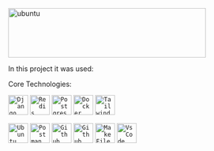 <img src="https://github.com/user-attachments/assets/e8947788-0618-4b29-a99b-5769931da953" alt="ubuntu" width="400" height="100">


In this project it was used:

Core Technologies:
  
<code><img src="https://github.com/user-attachments/assets/d26f4f95-e67b-443d-8f65-68380ba211f5" alt="Django" width="40" height="40"></code>
<code><img src="https://github.com/user-attachments/assets/b156303a-a9c1-48e6-be7d-0ef199dae49d" alt="Redis" width="40" height="40"></code>
<code><img src="https://github.com/user-attachments/assets/4e2af97a-6d6f-470e-ab02-3eca1ca178ef" alt="Postgres" width="40" height="40"></code>
<code><img src="https://github.com/user-attachments/assets/93cc82e1-00a9-4721-a494-f114f4576fd6" alt="Docker" width="40" height="40"></code>
<code><img src="https://github.com/user-attachments/assets/b7a95aef-4eed-4f1a-b6e3-0b73dfd874eb" alt="Tailwind" width="40" height="40"></code>


<code><img src="https://github.com/user-attachments/assets/7f4a4f5d-8df4-40c4-b56a-004b2195426f" alt="Ubuntu" width="40" height="40"></code>
<code><img src="https://github.com/user-attachments/assets/a488a309-43ac-4c00-899c-cb37de9ebf13" alt="Postman" width="40" height="40"></code>
<code><img src="https://github.com/user-attachments/assets/e787007f-9215-4ba7-999e-8bd2e21548f6" alt="Github" width="40" height="40"></code>
<code><img src="https://github.com/user-attachments/assets/e69015ce-0cbd-4d4d-979d-54653efc4eea" alt="Github Actions" width="40" height="40"></code>
<code><img src="https://github.com/user-attachments/assets/51cc1f77-40eb-490d-bb88-3f1f1f376f7e" alt="MakeFile" width="40" height="40"></code>
<code><img src="https://github.com/user-attachments/assets/6f153af7-19e4-4c0c-8c7a-2ecb700805f3" alt="VsCode" width="40" height="40"></code>


  
